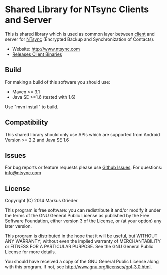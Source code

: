 Shared Library for NTsync Clients and Server
=========================

This is shared library which is used as common layer between [client](https://github.com/mgrieder/ntsync-android) and server for [NTsync](http://www.ntsync.com) (Encrypted Backup and Synchronization of Contacts).

- Website: http://www.ntsync.com
- [Releases Client Binaries](https://github.com/mgrieder/ntsync-android/releases)

Build
-----

For making a build of this software you should use:

- Maven >= 3.1
- Java SE >=1.6 (tested with 1.6)

Use "mvn install" to build.

Compatibility
-------------

This shared library should only use APIs which are supported from Android Version >= 2.2 and Java SE 1.6

Issues
---------------

For bug reports or feature requests please use [Github Issues](https://github.com/mgrieder/ntsync-shared-java/issues).
For questions: <info@ntsync.com>

License
-------

Copyright (C) 2014 Markus Grieder

This program is free software: you can redistribute it and/or modify
it under the terms of the GNU General Public License as
published by the Free Software Foundation, either version 3 of the
License, or (at your option) any later version.

This program is distributed in the hope that it will be useful,
but WITHOUT ANY WARRANTY; without even the implied warranty of
MERCHANTABILITY or FITNESS FOR A PARTICULAR PURPOSE.  See the
GNU General Public License for more details.
 
You should have received a copy of the GNU General Public
License along with this program.  If not, see
<http://www.gnu.org/licenses/gpl-3.0.html>. 
